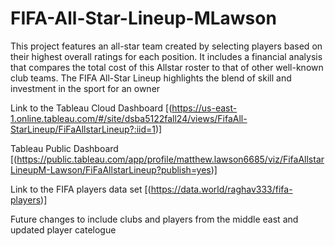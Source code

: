 # FIFA-All-Star-Lineup-MLawson
This project features an all-star team created by selecting players based on their highest overall ratings for each position. It includes a financial analysis that compares the total cost of this Allstar roster to that of other well-known club teams. The FIFA All-Star Lineup highlights the blend of skill and investment in the sport for an owner

Link to the Tableau Cloud Dashboard
[(https://us-east-1.online.tableau.com/#/site/dsba5122fall24/views/FifaAll-StarLineup/FiFaAllstarLineup?:iid=1)]

Tableau Public Dashboard
[(https://public.tableau.com/app/profile/matthew.lawson6685/viz/FifaAllstarLineupM-Lawson/FiFaAllstarLineup?publish=yes)]

Link to the FIFA players data set
[(https://data.world/raghav333/fifa-players)]

Future changes to include clubs and players from the middle east and updated player catelogue
